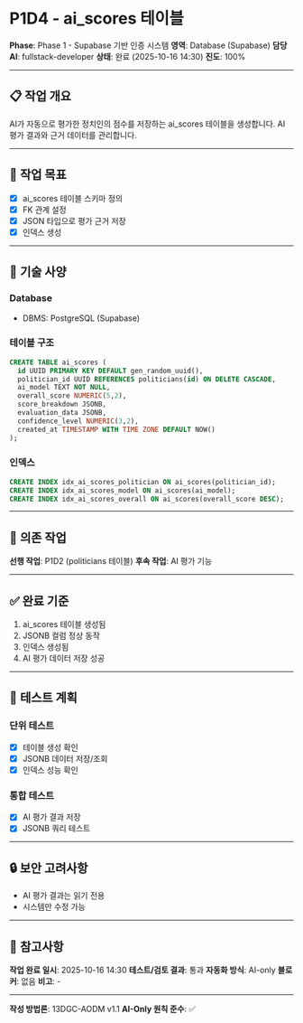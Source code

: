 # P1D4 - ai_scores 테이블

**Phase**: Phase 1 - Supabase 기반 인증 시스템
**영역**: Database (Supabase)
**담당 AI**: fullstack-developer
**상태**: 완료 (2025-10-16 14:30)
**진도**: 100%

---

## 📋 작업 개요

AI가 자동으로 평가한 정치인의 점수를 저장하는 ai_scores 테이블을 생성합니다. AI 평가 결과와 근거 데이터를 관리합니다.

---

## 🎯 작업 목표

- [x] ai_scores 테이블 스키마 정의
- [x] FK 관계 설정
- [x] JSON 타입으로 평가 근거 저장
- [x] 인덱스 생성

---

## 📐 기술 사양

### Database
- DBMS: PostgreSQL (Supabase)

### 테이블 구조
```sql
CREATE TABLE ai_scores (
  id UUID PRIMARY KEY DEFAULT gen_random_uuid(),
  politician_id UUID REFERENCES politicians(id) ON DELETE CASCADE,
  ai_model TEXT NOT NULL,
  overall_score NUMERIC(5,2),
  score_breakdown JSONB,
  evaluation_data JSONB,
  confidence_level NUMERIC(3,2),
  created_at TIMESTAMP WITH TIME ZONE DEFAULT NOW()
);
```

### 인덱스
```sql
CREATE INDEX idx_ai_scores_politician ON ai_scores(politician_id);
CREATE INDEX idx_ai_scores_model ON ai_scores(ai_model);
CREATE INDEX idx_ai_scores_overall ON ai_scores(overall_score DESC);
```

---

## 🔗 의존 작업

**선행 작업**: P1D2 (politicians 테이블)
**후속 작업**: AI 평가 기능

---

## ✅ 완료 기준

1. ai_scores 테이블 생성됨
2. JSONB 컬럼 정상 동작
3. 인덱스 생성됨
4. AI 평가 데이터 저장 성공

---

## 📝 테스트 계획

### 단위 테스트
- [x] 테이블 생성 확인
- [x] JSONB 데이터 저장/조회
- [x] 인덱스 성능 확인

### 통합 테스트
- [x] AI 평가 결과 저장
- [x] JSONB 쿼리 테스트

---

## 🔒 보안 고려사항

- AI 평가 결과는 읽기 전용
- 시스템만 수정 가능

---

## 📌 참고사항

**작업 완료 일시**: 2025-10-16 14:30
**테스트/검토 결과**: 통과
**자동화 방식**: AI-only
**블로커**: 없음
**비고**: -

---

**작성 방법론**: 13DGC-AODM v1.1
**AI-Only 원칙 준수**: ✅
